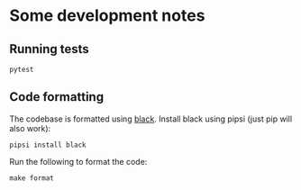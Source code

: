 # Some development notes

## Running tests

```
pytest
```

## Code formatting

The codebase is formatted using [black](https://github.com/ambv/black). Install black using pipsi (just pip will also work):
```
pipsi install black
```

Run the following to format the code:

```
make format
```
